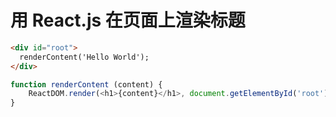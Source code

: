 # 用 React.js 在页面上渲染标题

```html
<div id="root">
  renderContent('Hello World');
</div>
```

```javascript
function renderContent (content) {
    ReactDOM.render(<h1>{content}</h1>, document.getElementById('root'));
}
```
